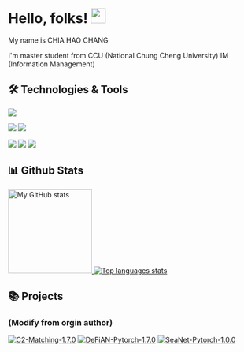 # Hello, folks! <img src="https://raw.githubusercontent.com/MartinHeinz/MartinHeinz/master/wave.gif" width="30px" height="30px">

My name is CHIA HAO CHANG 

I'm master student from CCU (National Chung Cheng University) IM (Information Management)

## 🛠️ Technologies & Tools
![](https://img.shields.io/badge/OS-Linux-informational?style=flat&logo=linux&logoColor=white&color=2bbc8a)

![](https://img.shields.io/badge/Code-Python-informational?style=flat&logo=python&logoColor=white&color=2bbc8a)
![](https://img.shields.io/badge/Code-PHP-informational?style=flat&logo=PHP&logoColor=white&color=2bbc8a)

![](https://img.shields.io/badge/Tools-Docker-informational?style=flat&logo=docker&logoColor=white&color=2bbc8a)
![](https://img.shields.io/badge/Tools-Kubernetes-informational?style=flat&logo=Kubernetes&logoColor=white&color=2bbc8a)
![](https://img.shields.io/badge/Tools-MySQL-informational?style=flat&logo=MySQL&logoColor=white&color=2bbc8a)

## 📊 Github Stats
<!-- [![Top Langs](https://github-readme-stats.vercel.app/api/top-langs/?username=mile-zhang&langs_count=8&theme=vue-dark)](https://github.com/mile-zhang) -->
<!-- 
![mile-zhang's GitHub stats](https://github-readme-stats.vercel.app/api?username=mile-zhang&show_icons=true&theme=vue-dark)
[![Top Langs](https://github-readme-stats.vercel.app/api/top-langs/?username=mile-zhang&layout=compact&theme=vue-dark)](https://github.com/mile-zhang/github-readme-stats)
-->
<div>
  <a href="https://github.com/mile-zhang">
    <img height="170" alt="My GitHub stats" src="https://github-readme-stats-steel-omega.vercel.app/api?username=mile-zhang&show_icons=true&theme=vue-dark" />
  </a>
  <a href="https://github.com/mile-zhang">
    <img alt="Top languages stats" src="https://github-readme-stats-steel-omega.vercel.app/api/top-langs/?username=mile-zhang&layout=compact&icon_color=2d77dc&theme=vue-dark" />
  </a>
</div>

## 📚 Projects 
### (Modify from orgin author)
[![C2-Matching-1.7.0](https://github-readme-stats.vercel.app/api/pin/?username=mile-zhang&repo=C2-Matching-1.7.0&theme=material-palenight)](https://github.com/mile-zhang/C2-Matching-1.7.0)
[![DeFiAN-Pytorch-1.7.0](https://github-readme-stats.vercel.app/api/pin/?username=mile-zhang&repo=DeFiAN-Pytorch-1.7.0&theme=material-palenight)](https://github.com/mile-zhang/DeFiAN-Pytorch-1.7.0)
[![SeaNet-Pytorch-1.0.0](https://github-readme-stats.vercel.app/api/pin/?username=mile-zhang&repo=SeaNet-Pytorch-1.0.0&theme=material-palenight)](https://github.com/mile-zhang/SeaNet-Pytorch-1.0.0)

<!--
**mile-zhang/mile-zhang** is a ✨ _special_ ✨ repository because its `README.md` (this file) appears on your GitHub profile.

Here are some ideas to get you started:

- 🔭 I’m currently working on ...
- 🌱 I’m currently learning ...
- 👯 I’m looking to collaborate on ...
- 🤔 I’m looking for help with ...
- 💬 Ask me about ...
- 📫 How to reach me: ...
- 😄 Pronouns: ...
- ⚡ Fun fact: ...
-->
